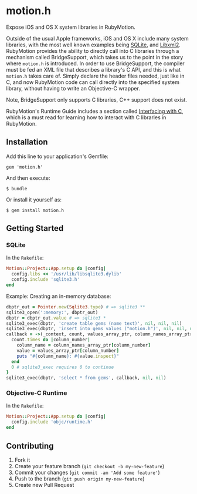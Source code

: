 # motion.h

Expose iOS and OS X system libraries in RubyMotion.

Outside of the usual Apple frameworks, iOS and OS X include many system libraries,
with the most well known examples being [SQLite](http://www.sqlite.org/), and
[Libxml2](http://www.xmlsoft.org/). RubyMotion provides the ability to directly
call into C libraries through a mechanism called BridgeSupport, which takes us
to the point in the story where `motion.h` is introduced. In order to use
BridgeSupport, the compiler must be fed an XML file that describes a library's
C API, and this is what `motion.h` takes care of. Simply declare the header
files needed, just like in C, and now RubyMotion code can call directly into
the specified system library, without having to write an Objective-C wrapper.

Note, BridgeSupport only supports C libraries, C++ support does not exist.

RubyMotion's Runtime Guide includes a section called [Interfacing with
C](http://www.rubymotion.com/developer-center/guides/runtime/#_interfacing_with_c),
which is a must read for learning how to interact with C libraries in
RubyMotion.

## Installation

Add this line to your application's Gemfile:

    gem 'motion.h'

And then execute:

    $ bundle

Or install it yourself as:

    $ gem install motion.h

## Getting Started

### SQLite

In the `Rakefile`:

```ruby
Motion::Project::App.setup do |config|
  config.libs << '/usr/lib/libsqlite3.dylib'
  config.include 'sqlite3.h'
end
```

Example: Creating an in-memory database:

```ruby
dbptr_out = Pointer.new(Sqlite3.type) # => sqlite3 **
sqlite3_open(':memory:', dbptr_out)
dbptr = dbptr_out.value # => sqlite3 *
sqlite3_exec(dbptr, 'create table gems (name text)', nil, nil, nil)
sqlite3_exec(dbptr, 'insert into gems values ("motion.h")', nil, nil, nil)
callback = ->(_context, count, values_array_ptr, column_names_array_ptr) {
  count.times do |column_number|
    column_name = column_names_array_ptr[column_number]
    value = values_array_ptr[column_number]
    puts "#{column_name}: #{value.inspect}"
  end
  0 # sqlite3_exec requires 0 to continue
}
sqlite3_exec(dbptr, 'select * from gems', callback, nil, nil)
```

### Objective-C Runtime

In the `Rakefile`:

```ruby
Motion::Project::App.setup do |config|
  config.include 'objc/runtime.h'
end
```

## Contributing

1. Fork it
2. Create your feature branch (`git checkout -b my-new-feature`)
3. Commit your changes (`git commit -am 'Add some feature'`)
4. Push to the branch (`git push origin my-new-feature`)
5. Create new Pull Request
